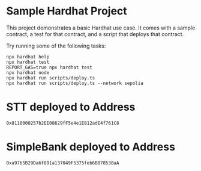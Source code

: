 # Sample Hardhat Project

This project demonstrates a basic Hardhat use case. It comes with a sample contract, a test for that contract, and a script that deploys that contract.

Try running some of the following tasks:

```shell
npx hardhat help
npx hardhat test
REPORT_GAS=true npx hardhat test
npx hardhat node
npx hardhat run scripts/deploy.ts
npx hardhat run scripts/deploy.ts --network sepolia
```

# STT deployed to Address
```
0x8110000257b2EE08629fF5e4e1E812adE4f761C8
```
# SimpleBank deployed to Address
```
0xa97b5B29Da6f891a137049F5375feb6B878538aA
```